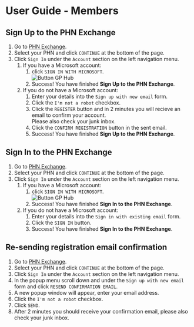 # User Guide - Members

## Sign Up to the PHN Exchange

1. Go to <a href="https://www.phnexchange.com.au/" target="_blank">PHN Exchange</a>.
2. Select your PHN and click `CONTINUE` at the bottom of the page.
3. Click `Sign In` under the `Account` section on the left navigation menu.
      1. If you have a Microsoft account:
         1. click `SIGN IN WITH MICROSOFT`.  
            ![Button GP Hub](../../images/btn-sign-in-microsoft.png)  
         2. Success! You have finished **Sign Up to the PHN Exchange**.
      2. If you do not have a Microsoft account:
         1. Enter your details into the `Sign up with new email` form.
         2. Click the `I'm not a robot` checkbox.
         3. Click the `REGISTER` button and in 2 minutes you will recieve an email to confirm your account.  
            Please also check your junk inbox.
         4. Click the `CONFIRM REGISTRATION` button in the sent email.
         5. Success! You have finished **Sign Up to the PHN Exchange**.

## Sign In to the PHN Exchange

1. Go to <a href="https://www.phnexchange.com.au/" target="_blank">PHN Exchange</a>.
2. Select your PHN and click `CONTINUE` at the bottom of the page.
3. Click `Sign In` under the `Account` section on the left navigation menu.
      1. If you have a Microsoft account:
         1. click `SIGN IN WITH MICROSOFT`.  
            ![Button GP Hub](../../images/btn-sign-in-microsoft.png)  
         2. Success! You have finished **Sign In to the PHN Exchange**.
      2. If you do not have a Microsoft account:
         1. Enter your details into the `Sign in with existing email` form.
         2. Click the `SIGN IN` button.
         3. Success! You have finished **Sign In to the PHN Exchange**.

## Re-sending registration email confirmation

1. Go to <a href="https://www.phnexchange.com.au/" target="_blank">PHN Exchange</a>.
2. Select your PHN and click `CONTINUE` at the bottom of the page.
3. Click `Sign In` under the `Account` section on the left navigation menu.
4. In the popup menu scroll down and under the `Sign up with new email` form and click `RESEND CONFIRMATION EMAIL`.
5. A new popup window will appear, enter your email address.
6. Click the `I'm not a robot` checkbox.
7. Click `SEND`.
8. After 2 minutes you should receive your confirmation email, please also check your junk inbox. 
